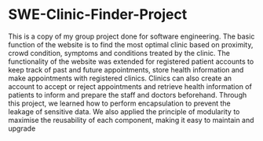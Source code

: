 # SWE-Clinic-Finder-Project
This is a copy of my group project done for software engineering. 
The basic function of the website is to find the most optimal clinic based on proximity, crowd condition, symptoms and conditions treated by the clinic.
The functionality of the website was extended for registered patient accounts to keep track of past and future appointments, store health information and make appointments with registered clinics.
Clinics can also create an account to accept or reject appointments and retrieve health information of patients to inform and prepare the staff and doctors beforehand.
Through this project, we learned how to perform encapsulation to prevent the leakage of sensitive data. We also applied the principle of modularity to maximise the reusability of each component, making it easy to maintain and upgrade
